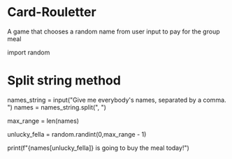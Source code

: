 # Card-Rouletter
A game that chooses a random name from user input to pay for the group meal

import random

# Split string method
names_string = input("Give me everybody's names, separated by a comma. ")
names = names_string.split(", ")


max_range = len(names)


unlucky_fella = random.randint(0,max_range - 1)

print(f"{names[unlucky_fella]} is going to buy the meal today!")
